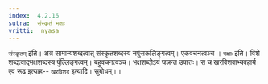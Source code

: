 ```yaml
---
index:  4.2.16
sutra:  संस्कृतं भक्षाः
vritti:  nyasa
---
```


`संस्कृतम्` इति। अत्र सामान्यशब्दत्वात् संस्कृतशब्दस्य नपुंसकलिङ्गत्वम्। एकवचनत्वञ्च । `भक्षाः` इति। विशे शब्दत्वाद्भक्षशब्दस्य पुंल्लिङ्गत्वम्। बहुवचनत्वञ्च। भक्षशब्दोऽयं घञन्त उपात्तः। स च खरविशवाभ्यवहार्य एव रूढ इत्याह-- `खरविशद` इत्यादि। सुबोधम्।।

